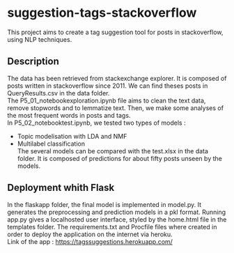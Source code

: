 # suggestion-tags-stackoverflow

This project aims to create a tag suggestion tool for posts in stackoverflow, using NLP techniques.

## Description

The data has been retrieved from stackexchange explorer. It is composed of posts written in stackoverflow since 2011.  We can find theses posts in QueryResults.csv in the data folder.  
The P5_01_notebookexploration.ipynb file aims to clean the text data, remove stopwords and to lemmatize text. Then, we make some analyses of the most frequent words in 
posts and tags.  
In P5_02_notebooktest.ipynb, we tested two types of models :  
- Topic modelisation with LDA and NMF  
- Multilabel classification  
The several models can be compared with the test.xlsx in the data folder. It is composed of predictions for about fifty posts unseen by the models. 

## Deployment whith Flask

In the flaskapp folder, the final model is implemented in model.py. It generates the preprocessing and prediction models in a pkl format. 
Running app.py gives a localhosted user interface, styled by the home.html file in the templates folder. 
The requirements.txt and Procfile files where created in order to deploy the application on the internet via heroku.  
Link of the app : https://tagssuggestions.herokuapp.com/


